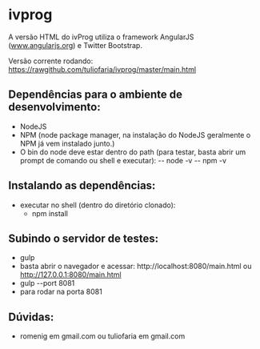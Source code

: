 ivprog
======

A versão HTML do ivProg utiliza o framework AngularJS (www.angularjs.org) e Twitter Bootstrap.

Versão corrente rodando: https://rawgithub.com/tuliofaria/ivprog/master/main.html

## Dependências para o ambiente de desenvolvimento:
- NodeJS
- NPM (node package manager, na instalação do NodeJS geralmente o NPM já vem instalado junto.)
- O bin do node deve estar dentro do path (para testar, basta abrir um prompt de comando ou shell e executar):
-- node -v
-- npm -v

## Instalando as dependências:
- executar no shell (dentro do diretório clonado):
    - npm install

## Subindo o servidor de testes:
- gulp
- basta abrir o navegador e acessar: http://localhost:8080/main.html ou http://127.0.0.1:8080/main.html
- gulp --port 8081
- para rodar na porta 8081

## Dúvidas:
- romenig em gmail.com ou tuliofaria em gmail.com